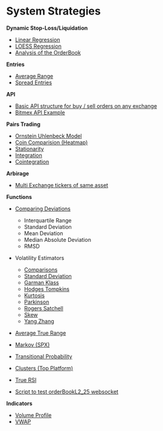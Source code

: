 # System Strategies


**Dynamic Stop-Loss/Liquidation**

- [Linear Regression](https://github.com/369geofreeman/system_strategies/blob/main/Stop_loss_detection/Linear_Regression_for_Stops/linear_regression.ipynb)
- [LOESS Regression](https://github.com/369geofreeman/system_strategies/blob/main/Stop_loss_detection/LOESS_for_stops/LOESS_for_stops.ipynb)
- [Analysis of the OrderBook](https://github.com/369geofreeman/system_strategies/blob/main/Stop_loss_detection/order_books/order_book_inflow.ipynb)

**Entries**

- [Average Range](https://github.com/369geofreeman/system_strategies/blob/main/entries/average_range_entries.py)
- [Spread Entries](https://github.com/369geofreeman/system_strategies/blob/main/entries/spread_entries.ipynb)

**API**

- [Basic API structure for buy / sell orders on any exchange](https://github.com/369geofreeman/system_strategies/blob/main/API/buy_sell_exchange.py)
- [Bitmex API Example](https://github.com/369geofreeman/system_strategies/blob/main/API/bitmex_api_exp.py)

**Pairs Trading**

- [Ornstein Uhlenbeck Model](https://github.com/369geofreeman/system_strategies/tree/main/pairs_trading/Ornstein-Uhlenbeck)
- [Coin Comparision (Heatmap)](https://github.com/369geofreeman/system_strategies/blob/main/pairs_trading/coin_compaire.py)
- [Stationarity](https://github.com/369geofreeman/system_strategies/blob/main/pairs_trading/stationarity.py)
- [Integration](https://github.com/369geofreeman/system_strategies/blob/main/pairs_trading/integration.py)
- [Cointegration](https://github.com/369geofreeman/system_strategies/blob/main/pairs_trading/cointegration.py)

**Arbirage**

- [Multi Exchange tickers of same asset](https://github.com/369geofreeman/system_strategies/blob/main/arbitrage/multi_exchange/multi_exchange.py)

**Functions**

- [Comparing Deviations](https://github.com/369geofreeman/system_strategies/blob/main/functions/comparing_deviations/)
    - Interquartile Range
    - Standard Deviation
    - Mean Deviation
    - Median Absolute Deviation
    - RMSD

- Volatility Estimators

    - [Comparisons](https://github.com/369geofreeman/system_strategies/blob/main/functions/volatility/comparisons.py)
    - [Standard Deviation](https://github.com/369geofreeman/system_strategies/blob/main/functions/volatility/std_dev.ipynb)
    - [Garman Klass](https://github.com/369geofreeman/system_strategies/blob/main/functions/volatility/garmanKlass.ipynb)
    - [Hodges Tompkins](https://github.com/369geofreeman/system_strategies/blob/main/functions/volatility/hodgesTompkins.ipynb)
    - [Kurtosis](https://github.com/369geofreeman/system_strategies/blob/main/functions/volatility/kurtosis.ipynb)
    - [Parkinson](https://github.com/369geofreeman/system_strategies/blob/main/functions/volatility/parkinson.ipynb)
    - [Rogers Satchell](https://github.com/369geofreeman/system_strategies/blob/main/functions/volatility/rogers_satchell.ipynb)
    - [Skew](https://github.com/369geofreeman/system_strategies/blob/main/functions/volatility/skew.ipynb)
    - [Yang Zhang](https://github.com/369geofreeman/system_strategies/blob/main/functions/volatility/yang_zhang.ipynb)

- [Average True Range](https://github.com/369geofreeman/system_strategies/blob/main/functions/average_true_range.py)
- [Markov (SPX)](https://github.com/369geofreeman/system_strategies/blob/main/functions/markov_spx)
- [Transitional Probability](https://github.com/369geofreeman/system_strategies/blob/main/functions/transitional_probability.py)
- [Clusters (Top Platform)](https://github.com/369geofreeman/system_strategies/blob/main/functions/clusters.py)
- [True RSI](https://github.com/369geofreeman/system_strategies/blob/main/functions/true_rsi.py)
- [Script to test orderBookL2_25 websocket](https://github.com/369geofreeman/system_strategies/blob/main/Stop_loss_detection/order_books/websocket_order_book.py)

**Indicators**

- [Volume Profile](https://github.com/369geofreeman/system_strategies/blob/main/indicators/volume_profile.py)
- [VWAP](https://github.com/369geofreeman/system_strategies/blob/main/indicators/vwap.py)